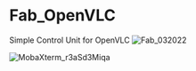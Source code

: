 # Fab_OpenVLC
 Simple Control Unit for OpenVLC
![Fab_032022](https://user-images.githubusercontent.com/34347264/157898242-750527c6-efe0-4af6-8d1d-eb9a4eeefd6a.png)

![MobaXterm_r3aSd3Miqa](https://user-images.githubusercontent.com/34347264/157898274-9802bb1f-b001-4f71-b3f0-d30647b6240f.png)
